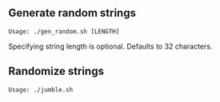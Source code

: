 ## Generate random strings
```
Usage: ./gen_random.sh [LENGTH]
```

Specifying string length is optional. Defaults to 32 characters.

## Randomize strings
```
Usage: ./jumble.sh
```
